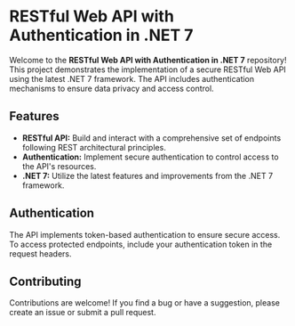 # RESTful Web API with Authentication in .NET 7

Welcome to the **RESTful Web API with Authentication in .NET 7** repository! This project demonstrates the implementation of a secure RESTful Web API using the latest .NET 7 framework. The API includes authentication mechanisms to ensure data privacy and access control.

## Features

- **RESTful API:** Build and interact with a comprehensive set of endpoints following REST architectural principles.
- **Authentication:** Implement secure authentication to control access to the API's resources.
- **.NET 7:** Utilize the latest features and improvements from the .NET 7 framework.


## Authentication
The API implements token-based authentication to ensure secure access. To access protected endpoints, include your authentication token in the request headers.

## Contributing
Contributions are welcome! If you find a bug or have a suggestion, please create an issue or submit a pull request.
